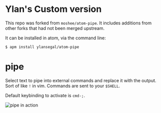 # Ylan's Custom version

This repo was forked from `moshee/atom-pipe`. It includes additions from other forks that had not been merged upstream.

It can be installed in atom, via the command line:

```
$ apm install ylansegal/atom-pipe
```

# pipe

Select text to pipe into external commands and replace it with the output. Sort
of like `!` in vim. Commands are sent to your `$SHELL`.

Default keybinding to activate is `cmd-;`.

![pipe in action](http://i.imgur.com/63TjiYI.gif)
